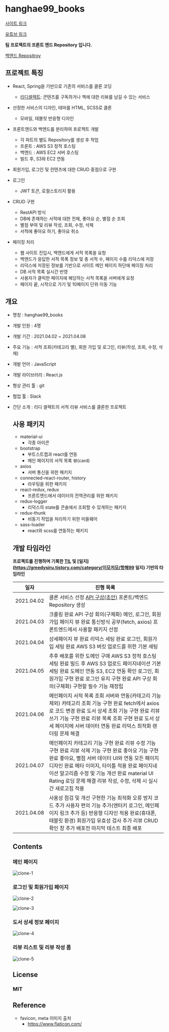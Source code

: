 # hanghae99_books

[사이트 링크](http://hanghae99books.site/)

[유튜브 링크](https://youtu.be/U8rmn8h4lPw)

**팀 프로젝트의 프론트 엔드 Repository 입니다.**

[백엔드 Repositroy](https://github.com/seongbinko/hanghae99_books)

## 프로젝트 특징

- React, Spring을 기반으로 기존의 서비스를 클론 코딩

  - [리디셀렉트](https://select.ridibooks.com/home): 콘텐츠를 구독하거나 책에 대한 리뷰를 남길 수 있는 서비스

- 선정한 서비스의 디자인, 테마를 HTML, SCSS로 클론

  - 모바일, 태블릿 반응형 디자인

- 프론트엔드와 백엔드를 분리하여 프로젝트 개발

  - 각 파트의 별도 Repository를 생성 후 작업
  - 프론트 : AWS S3 정적 호스팅
  - 백엔드 : AWS EC2 서버 호스팅
  - 빌드 후, S3와 EC2 연동

- 회원가입, 로그인 및 컨텐츠에 대한 CRUD 중점으로 구현

- 로그인

  - JWT 토큰, 로컬스토리지 활용

- CRUD 구현

  - RestAPI 방식
  - DB에 존재하는 서적에 대한 전체, 좋아요 순, 별점 순 조회
  - 별점 부여 및 리뷰 작성, 조회, 수정, 삭제
  - 서적에 좋아요 하기, 좋아요 취소

- 페이징 처리

  - 웹 사이트 진입시, 백엔드에게 서적 목록을 요청
  - 백엔드가 응답한 서적 목록 정보 및 총 서적 수, 페이지 수를 리덕스에 저장
  - 리덕스에 저장된 정보를 기반으로 사이트 메인 페이지 하단에 페이징 처리
  - DB 서적 목록 실시간 반영
  - 사용자가 클릭한 페이지에 해당하는 서적 목록을 서버에게 요청
  - 페이지 끝, 시작으로 가기 및 10페이지 단위 이동 기능

  

## 개요

- 명칭 : hanghae99_books

- 개발 인원 : 4명

- 개발 기간 : 2021.04.02 ~ 2021.04.08

- 주요 기능 : 서적 조회(카테고리 별), 회원 가입 및 로그인, 리뷰(작성, 조회, 수정, 삭제)

- 개발 언어 : JavaScript

- 개발 라이브러리 : React.js

- 형상 관리 툴 : git

- 협업 툴 : Slack

- 간단 소개 : 리디 셀렉트의 서적 리뷰 서비스를 클론한 프로젝트

  

  ## 사용 패키지

  - material-ui
    - 각종 아이콘
  - bootstrap
    - 부트스트랩과 react를 연동
    - 메인 페이지의 서적 목록 뷰(card)
  - axios
    - 서버 통신을 위한 패키지
  - connected-react-router, history
    - 라우팅을 위한 패키지
  - react-redux, redux
    - 프론트엔드에서 데이터의 전역관리를 위한 패키지
  - redux-logger
    - 리덕스의 state를 콘솔에서 조회할 수 있게하는 패키지
  - redux-thunk
    - 비동기 작업을 처리하기 위한 미들웨어
  - sass-loader
    - react와 scss를 연동하는 패키지

  

  ## 개발 타임라인

  **프로젝트를 진행하며 기록한 [TIL](https://github.com/greedysiru/TIL/tree/main/hanghae99) 및 [일지](https://greedysiru.tistory.com/category/이모저모/항해99 일지) 기반의 타임라인**

  | 일자       | 진행 목록                                                    |
  | ---------- | ------------------------------------------------------------ |
  | 2021.04.02 | 클론 서비스 선정 [ API 구상(초안)](https://docs.google.com/spreadsheets/d/14dzd7AIT8R0XmBXdqJpmf3p8h0dSwBAPmi3kCuonuSo/edit#gid=0) 프론트/백엔드 Repository 생성 |
  | 2021.04.03 | 크롤링 완료 API 구상 회의(구체화) 메인, 로그인, 회원가입 페이지 뷰 완료 통신방식 공부(fetch, axios) 프론트엔드에서 사용할 패키지 선정 |
  | 2021.04.04 | 상세페이지 뷰 완료 리덕스 세팅 완료 로그인, 회원가입 세팅 완료 AWS S3 버킷 업로드를 위한 기본 세팅 |
  | 2021.04.05 | 추후 배포를 위한 도메인 구매 AWS S3 정적 호스팅 세팅 완료 빌드 후 AWS S3 업로드 페이지네이션 기본 세팅 완료 도메인 연동 S3, EC2 연동 확인 로그인, 회원가입 구현 완료 로그인 유지 구현 완료 API 구상 회의(구체화) 구현할 필수 기능 재정립 |
  | 2021.04.06 | 메인페이지 서적 목록 조회 서버와 연동(카테고리 기능 제외) 카테고리 조회 기능 구현 완료 fetch에서 axios로 코드 변경 완료 도서 상세 조회 기능 구현 완료 리뷰 쓰기 기능 구현 완료 리뷰 목록 조회 구현 완료 도서 상세 페이지에 서버 데이터 연동 완료 리덕스 최적화 렌더링 문제 해결 |
  | 2021.04.07 | 메인페이지 카테고리 기능 구현 완료 리뷰 수정 기능 구현 완료 리뷰 삭제 기능 구현 완료 좋아요 기능 구현 완료 좋아요, 별점 서버 데이터 UI와 연동 모든 페이지 디자인 완료 메타 이미지, 타이틀 적용 완료 페이지네이션 알고리즘 수정 및 기능 개선 완료 material UI Rating 로딩 문제 해결 리뷰 작성, 수정, 삭제 시 실시간 새로고침 적용 |
  | 2021.04.08 | 사용성 점검 및 개선 구현한 기능 최적화 오류 방지 코드 추가 사용자 편의 기능 추가(엔터키 로그인, 메인페이지 링크 추가 등) 반응형 디자인 적용 완료(휴대폰, 태블릿 환경) 회원가입 유효성 검사 추가 리뷰 CRUD 확인 창 추가 배포전 마지막 테스트 최종 배포 |

  

  ## Contents

  ### 메인 페이지

  ![clone-1](./images/clone-1.png)

  

  ### 로그인 및 회원가입 페이지

  ![clone-2](./images/clone-2.png)

  ![clone-3](./images/clone-3.png)

  

  ### 도서 상세 정보 페이지

  ![clone-4](./images/clone-4.png)

  

  

  ### 리뷰 리스트 및 리뷰 작성 폼

  ![clone-5](./images/clone-5.png)

  

  ## License

  ### MIT

  

  ## Reference

  - favicon, meta 이미지 출처
    - https://www.flaticon.com/
